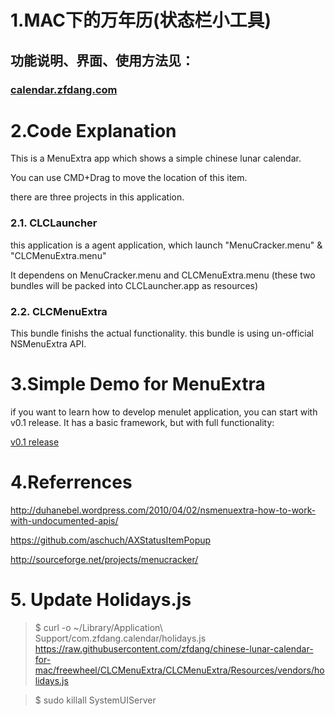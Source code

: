 # 1.MAC下的万年历(状态栏小工具)
## 功能说明、界面、使用方法见：

### [calendar.zfdang.com](http://calendar.zfdang.com)

# 2.Code Explanation
This is a MenuExtra app which shows a simple chinese lunar calendar.

You can use CMD+Drag to move the location of this item.

there are three projects in this application.

### 2.1. CLCLauncher
this application is a agent application, which launch "MenuCracker.menu" & "CLCMenuExtra.menu"

It dependens on MenuCracker.menu and CLCMenuExtra.menu (these two bundles will be packed into CLCLauncher.app as resources)

### 2.2. CLCMenuExtra
This bundle finishs the actual functionality.
this bundle is using un-official NSMenuExtra API.

# 3.Simple Demo for MenuExtra
if you want to learn how to develop menulet application, you can start with v0.1 release. It has a basic framework, but with full functionality:

[v0.1 release](https://github.com/zfdang/chinese-lunar-calendar-for-mac/releases)

# 4.Referrences
http://duhanebel.wordpress.com/2010/04/02/nsmenuextra-how-to-work-with-undocumented-apis/

https://github.com/aschuch/AXStatusItemPopup

http://sourceforge.net/projects/menucracker/

# 5. Update Holidays.js

>$ curl -o ~/Library/Application\ Support/com.zfdang.calendar/holidays.js https://raw.githubusercontent.com/zfdang/chinese-lunar-calendar-for-mac/freewheel/CLCMenuExtra/CLCMenuExtra/Resources/vendors/holidays.js

>$ sudo killall SystemUIServer
